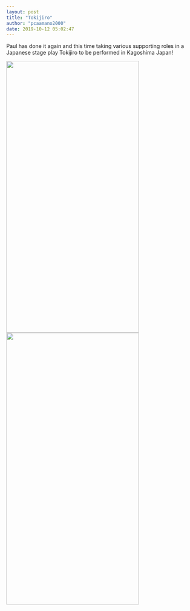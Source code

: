 ```yaml
---
layout: post
title: "Tokijiro"
author: "pcaamano2000"
date: 2019-10-12 05:02:47
---
```

Paul has done it again and this time taking various supporting roles in a Japanese stage play Tokijiro to be performed in Kagoshima Japan!

                                                                                                                                
  <img width="350" height="716" src="{{ site.baseurl }}/img/portfolio/tokijiroPoster.jpg">                                                                                                                                         
  <img width="350" height="716" src="{{ site.baseurl }}/img/portfolio/tokiback.jpg">
